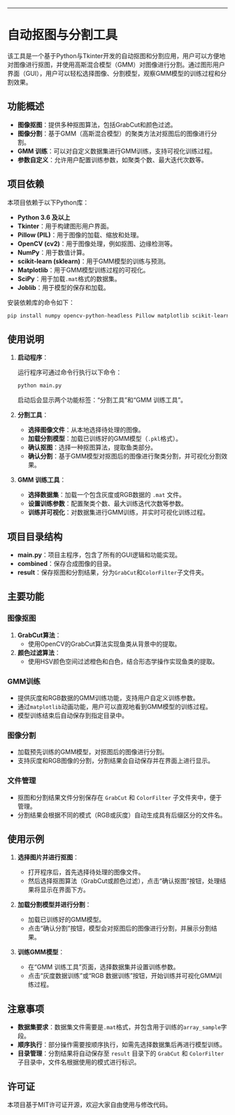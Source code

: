 ---

# 自动抠图与分割工具

该工具是一个基于Python与Tkinter开发的自动抠图和分割应用，用户可以方便地对图像进行抠图，并使用高斯混合模型（GMM）对图像进行分割。通过图形用户界面（GUI），用户可以轻松选择图像、分割模型，观察GMM模型的训练过程和分割效果。

## 功能概述

- **图像抠图**：提供多种抠图算法，包括GrabCut和颜色过滤。
- **图像分割**：基于GMM（高斯混合模型）的聚类方法对抠图后的图像进行分割。
- **GMM 训练**：可以对自定义数据集进行GMM训练，支持可视化训练过程。
- **参数自定义**：允许用户配置训练参数，如聚类个数、最大迭代次数等。

## 项目依赖

本项目依赖于以下Python库：

- **Python 3.6 及以上**
- **Tkinter**：用于构建图形用户界面。
- **Pillow (PIL)**：用于图像的加载、缩放和处理。
- **OpenCV (cv2)**：用于图像处理，例如抠图、边缘检测等。
- **NumPy**：用于数值计算。
- **scikit-learn (sklearn)**：用于GMM模型的训练与预测。
- **Matplotlib**：用于GMM模型训练过程的可视化。
- **SciPy**：用于加载`.mat`格式的数据集。
- **Joblib**：用于模型的保存和加载。

安装依赖库的命令如下：

```sh
pip install numpy opencv-python-headless Pillow matplotlib scikit-learn scipy joblib
```

## 使用说明

1. **启动程序**：

   运行程序可通过命令行执行以下命令：
   ```sh
   python main.py
   ```
   启动后会显示两个功能标签：“分割工具”和“GMM 训练工具”。

2. **分割工具**：

   - **选择图像文件**：从本地选择待处理的图像。
   - **加载分割模型**：加载已训练好的GMM模型（`.pkl`格式）。
   - **确认抠图**：选择一种抠图算法，提取鱼类部分。
   - **确认分割**：基于GMM模型对抠图后的图像进行聚类分割，并可视化分割效果。

3. **GMM 训练工具**：

   - **选择数据集**：加载一个包含灰度或RGB数据的 `.mat` 文件。
   - **设置训练参数**：配置聚类个数、最大训练迭代次数等参数。
   - **训练并可视化**：对数据集进行GMM训练，并实时可视化训练过程。

## 项目目录结构

- **main.py**：项目主程序，包含了所有的GUI逻辑和功能实现。
- **combined**：保存合成图像的目录。
- **result**：保存抠图和分割结果，分为`GrabCut`和`ColorFilter`子文件夹。

## 主要功能

### 图像抠图

1. **GrabCut算法**：
   - 使用OpenCV的GrabCut算法实现鱼类从背景中的提取。
2. **颜色过滤算法**：
   - 使用HSV颜色空间过滤橙色和白色，结合形态学操作实现鱼类的提取。

### GMM训练

- 提供灰度和RGB数据的GMM训练功能，支持用户自定义训练参数。
- 通过`matplotlib`动画功能，用户可以直观地看到GMM模型的训练过程。
- 模型训练结束后自动保存到指定目录中。

### 图像分割

- 加载预先训练的GMM模型，对抠图后的图像进行分割。
- 支持灰度和RGB图像的分割，分割结果会自动保存并在界面上进行显示。

### 文件管理

- 抠图和分割结果文件分别保存在 `GrabCut` 和 `ColorFilter` 子文件夹中，便于管理。
- 分割结果会根据不同的模式（RGB或灰度）自动生成具有后缀区分的文件名。

## 使用示例

1. **选择图片并进行抠图**：
   - 打开程序后，首先选择待处理的图像文件。
   - 然后选择抠图算法（GrabCut或颜色过滤），点击“确认抠图”按钮，处理结果将显示在界面下方。

2. **加载分割模型并进行分割**：
   - 加载已训练好的GMM模型。
   - 点击“确认分割”按钮，模型会对抠图后的图像进行分割，并展示分割结果。

3. **训练GMM模型**：
   - 在“GMM 训练工具”页面，选择数据集并设置训练参数。
   - 点击“灰度数据训练”或“RGB 数据训练”按钮，开始训练并可视化GMM训练过程。

## 注意事项

- **数据集要求**：数据集文件需要是`.mat`格式，并包含用于训练的`array_sample`字段。
- **顺序执行**：部分操作需要按顺序执行，如需先选择数据集后再进行模型训练。
- **目录管理**：分割结果将自动保存至 `result` 目录下的 `GrabCut` 和 `ColorFilter` 子目录中，文件名根据使用的模式进行标识。

## 许可证

本项目基于MIT许可证开源，欢迎大家自由使用与修改代码。

